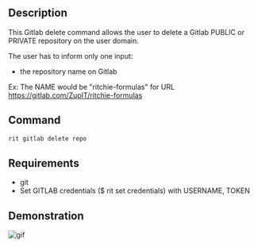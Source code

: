 <!-- markdownlint-disable-file MD013 -->
<!-- markdownlint-disable-file MD033 -->
<!-- markdownlint-disable-file MD034 -->

## Description

This Gitlab delete command allows the user to delete a Gitlab PUBLIC or PRIVATE repository on the user domain.

The user has to inform only one input:

- the repository name on Gitlab

Ex: The NAME would be "ritchie-formulas" for URL https://gitlab.com/ZupIT/ritchie-formulas

## Command

```bash
rit gitlab delete repo
```

## Requirements

- git
- Set GITLAB credentials (\$ rit set credentials) with USERNAME, TOKEN

## Demonstration

![gif](https://media.giphy.com/media/RJJMed5qzQeynuztBS/giphy.gif)
